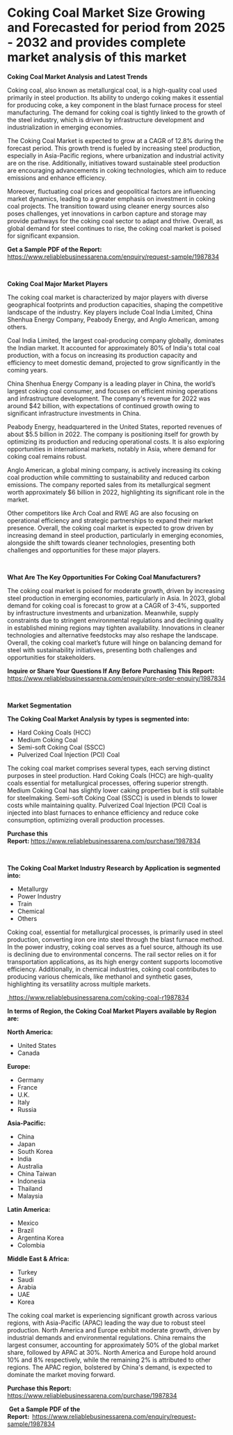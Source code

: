 <p><h1>Coking Coal Market Size Growing and Forecasted for period from 2025 - 2032 and provides complete market analysis of this market</h1></p><p><strong>Coking Coal Market Analysis and Latest Trends</strong></p>
<p><p>Coking coal, also known as metallurgical coal, is a high-quality coal used primarily in steel production. Its ability to undergo coking makes it essential for producing coke, a key component in the blast furnace process for steel manufacturing. The demand for coking coal is tightly linked to the growth of the steel industry, which is driven by infrastructure development and industrialization in emerging economies.</p><p>The Coking Coal Market is expected to grow at a CAGR of 12.8% during the forecast period. This growth trend is fueled by increasing steel production, especially in Asia-Pacific regions, where urbanization and industrial activity are on the rise. Additionally, initiatives toward sustainable steel production are encouraging advancements in coking technologies, which aim to reduce emissions and enhance efficiency. </p><p>Moreover, fluctuating coal prices and geopolitical factors are influencing market dynamics, leading to a greater emphasis on investment in coking coal projects. The transition toward using cleaner energy sources also poses challenges, yet innovations in carbon capture and storage may provide pathways for the coking coal sector to adapt and thrive. Overall, as global demand for steel continues to rise, the coking coal market is poised for significant expansion.</p></p>
<p><strong>Get a Sample PDF of the Report:&nbsp;</strong> <a href="https://www.reliablebusinessarena.com/enquiry/request-sample/1987834?utm_campaign=2981&utm_medium=2&utm_source=Github&utm_content=ia&utm_term=19042025&utm_id=coking-coal">https://www.reliablebusinessarena.com/enquiry/request-sample/1987834</a></p>
<p>&nbsp;</p>
<p><strong>Coking Coal Major Market Players</strong></p>
<p><p>The coking coal market is characterized by major players with diverse geographical footprints and production capacities, shaping the competitive landscape of the industry. Key players include Coal India Limited, China Shenhua Energy Company, Peabody Energy, and Anglo American, among others.</p><p>Coal India Limited, the largest coal-producing company globally, dominates the Indian market. It accounted for approximately 80% of India's total coal production, with a focus on increasing its production capacity and efficiency to meet domestic demand, projected to grow significantly in the coming years.</p><p>China Shenhua Energy Company is a leading player in China, the world’s largest coking coal consumer, and focuses on efficient mining operations and infrastructure development. The company's revenue for 2022 was around $42 billion, with expectations of continued growth owing to significant infrastructure investments in China.</p><p>Peabody Energy, headquartered in the United States, reported revenues of about $5.5 billion in 2022. The company is positioning itself for growth by optimizing its production and reducing operational costs. It is also exploring opportunities in international markets, notably in Asia, where demand for coking coal remains robust.</p><p>Anglo American, a global mining company, is actively increasing its coking coal production while committing to sustainability and reduced carbon emissions. The company reported sales from its metallurgical segment worth approximately $6 billion in 2022, highlighting its significant role in the market.</p><p>Other competitors like Arch Coal and RWE AG are also focusing on operational efficiency and strategic partnerships to expand their market presence. Overall, the coking coal market is expected to grow driven by increasing demand in steel production, particularly in emerging economies, alongside the shift towards cleaner technologies, presenting both challenges and opportunities for these major players.</p></p>
<p>&nbsp;</p>
<p><strong>What Are The Key Opportunities For Coking Coal Manufacturers?</strong></p>
<p><p>The coking coal market is poised for moderate growth, driven by increasing steel production in emerging economies, particularly in Asia. In 2023, global demand for coking coal is forecast to grow at a CAGR of 3-4%, supported by infrastructure investments and urbanization. Meanwhile, supply constraints due to stringent environmental regulations and declining quality in established mining regions may tighten availability. Innovations in cleaner technologies and alternative feedstocks may also reshape the landscape. Overall, the coking coal market’s future will hinge on balancing demand for steel with sustainability initiatives, presenting both challenges and opportunities for stakeholders.</p></p>
<p><strong>Inquire or Share Your Questions If Any Before Purchasing This Report:</strong> <a href="https://www.reliablebusinessarena.com/enquiry/pre-order-enquiry/1987834?utm_campaign=2981&utm_medium=2&utm_source=Github&utm_content=ia&utm_term=19042025&utm_id=coking-coal">https://www.reliablebusinessarena.com/enquiry/pre-order-enquiry/1987834</a></p>
<p>&nbsp;</p>
<p><strong>Market Segmentation</strong></p>
<p><strong>The Coking Coal Market Analysis by types is segmented into:</strong></p>
<p><ul><li>Hard Coking Coals (HCC)</li><li>Medium Coking Coal</li><li>Semi-soft Coking Coal (SSCC)</li><li>Pulverized Coal Injection (PCI) Coal</li></ul></p>
<p><p>The coking coal market comprises several types, each serving distinct purposes in steel production. Hard Coking Coals (HCC) are high-quality coals essential for metallurgical processes, offering superior strength. Medium Coking Coal has slightly lower caking properties but is still suitable for steelmaking. Semi-soft Coking Coal (SSCC) is used in blends to lower costs while maintaining quality. Pulverized Coal Injection (PCI) Coal is injected into blast furnaces to enhance efficiency and reduce coke consumption, optimizing overall production processes.</p></p>
<p><strong>Purchase this Report:&nbsp;</strong><a href="https://www.reliablebusinessarena.com/purchase/1987834?utm_campaign=2981&utm_medium=2&utm_source=Github&utm_content=ia&utm_term=19042025&utm_id=coking-coal">https://www.reliablebusinessarena.com/purchase/1987834</a></p>
<p>&nbsp;</p>
<p><strong>The Coking Coal Market Industry Research by Application is segmented into:</strong></p>
<p><ul><li>Metallurgy</li><li>Power Industry</li><li>Train</li><li>Chemical</li><li>Others</li></ul></p>
<p><p>Coking coal, essential for metallurgical processes, is primarily used in steel production, converting iron ore into steel through the blast furnace method. In the power industry, coking coal serves as a fuel source, although its use is declining due to environmental concerns. The rail sector relies on it for transportation applications, as its high energy content supports locomotive efficiency. Additionally, in chemical industries, coking coal contributes to producing various chemicals, like methanol and synthetic gases, highlighting its versatility across multiple markets.</p></p>
<p><a href="https://www.reliablebusinessarena.com/coking-coal-r1987834?utm_campaign=2981&utm_medium=2&utm_source=Github&utm_content=ia&utm_term=19042025&utm_id=coking-coal">&nbsp;https://www.reliablebusinessarena.com/coking-coal-r1987834</a></p>
<p><strong>In terms of Region, the Coking Coal Market Players available by Region are:</strong></p>
<p>
    <p> <strong> North America: </strong>
        <ul>
            <li>United States</li>
            <li>Canada</li>
        </ul>
        </p> 
    <p> <strong> Europe: </strong>
        <ul>
            <li>Germany</li>
            <li>France</li>
            <li>U.K.</li>
            <li>Italy</li>
            <li>Russia</li>
        </ul>
        </p> 
    <p> <strong> Asia-Pacific: </strong>
        <ul>
            <li>China</li>
            <li>Japan</li>
            <li>South Korea</li>
            <li>India</li>
            <li>Australia</li>
            <li>China Taiwan</li>
            <li>Indonesia</li>
            <li>Thailand</li>
            <li>Malaysia</li>
        </ul>
        </p> 
    <p> <strong> Latin America: </strong>
        <ul>
            <li>Mexico</li>
            <li>Brazil</li>
            <li>Argentina Korea</li>
            <li>Colombia</li>
        </ul>
        </p> 
    <p> <strong> Middle East & Africa: </strong>
        <ul>
            <li>Turkey</li>
            <li>Saudi</li>
            <li>Arabia</li>
            <li>UAE</li>
            <li>Korea</li>
        </ul>
    </p>
    </p>
<p><p>The coking coal market is experiencing significant growth across various regions, with Asia-Pacific (APAC) leading the way due to robust steel production. North America and Europe exhibit moderate growth, driven by industrial demands and environmental regulations. China remains the largest consumer, accounting for approximately 50% of the global market share, followed by APAC at 30%. North America and Europe hold around 10% and 8% respectively, while the remaining 2% is attributed to other regions. The APAC region, bolstered by China's demand, is expected to dominate the market moving forward.</p></p>
<p><strong>Purchase this Report: </strong><a href="https://www.reliablebusinessarena.com/purchase/1987834?utm_campaign=2981&utm_medium=2&utm_source=Github&utm_content=ia&utm_term=19042025&utm_id=coking-coal">https://www.reliablebusinessarena.com/purchase/1987834</a></p>
<p>&nbsp;<strong>Get a Sample PDF of the Report:&nbsp;&nbsp;</strong><a href="https://www.reliablebusinessarena.com/enquiry/request-sample/1987834?utm_campaign=2981&utm_medium=2&utm_source=Github&utm_content=ia&utm_term=19042025&utm_id=coking-coal">https://www.reliablebusinessarena.com/enquiry/request-sample/1987834</a></p>
<p><strong></strong></p>
<p><p></p><p></p><p></p></p>